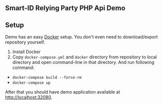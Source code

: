 Smart-ID Relying Party PHP Api Demo
------------------

Setup
------------
Demo has an easy [Docker](https://www.docker.com/what-docker) setup. You don't even need to download/export repository yourself.

1. Install Docker
2. Copy `docker-compose.yml` and `docker` directory from repository to local directory and open command-line in that directory. And run following command:
  * `docker-compose build --force-rm`
  * `docker-compose up`

After that you should have demo application available at [http://localhost:32080](http://localhost:32080).